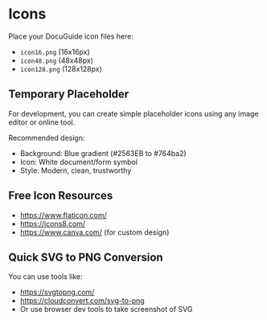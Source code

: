 # Icons

Place your DocuGuide icon files here:
- `icon16.png` (16x16px)
- `icon48.png` (48x48px)
- `icon128.png` (128x128px)

## Temporary Placeholder

For development, you can create simple placeholder icons using any image editor or online tool.

Recommended design:
- Background: Blue gradient (#2563EB to #764ba2)
- Icon: White document/form symbol
- Style: Modern, clean, trustworthy

## Free Icon Resources
- https://www.flaticon.com/
- https://icons8.com/
- https://www.canva.com/ (for custom design)

## Quick SVG to PNG Conversion
You can use tools like:
- https://svgtopng.com/
- https://cloudconvert.com/svg-to-png
- Or use browser dev tools to take screenshot of SVG
